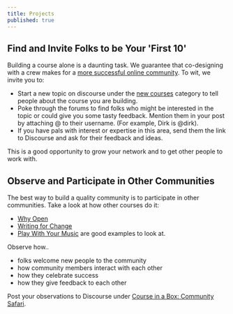 ```yaml
---
title: Projects
published: true
---
```


## Find and Invite Folks to be Your 'First 10'

Building a course alone is a daunting task. We guarantee that co-designing with a crew makes for a [more successful online community](http://jolt.merlot.org/vol9no2/ahn_0613.htm). To wit, we invite you to:

- Start a new topic on discourse under the [new courses](http://community.p2pu.org/c/new-courses) category to tell people about the course you are building.
- Poke through the forums to find folks who might be interested in the topic or could give you some tasty feedback. Mention them in your post by attaching @ to their username. (For example, Dirk is @dirk).
- If you have pals with interest or expertise in this area, send them the link to Discourse and ask for their feedback and ideas.

This is a good opportunity to grow your network and to get other people to work with.

## Observe and Participate in Other Communities

The best way to build a quality community is to participate in other communities. Take a look at how other courses do it: 

- [Why Open](https://p2pu.org/en/courses/2314/why-open/)
- [Writing for Change](http://writing4change.p2pu.org) 
- [Play With Your Music](http://playwithyourmusic.org) are good examples to look at.

Observe how..

- folks welcome new people to the community
- how community members interact with each other
- how they celebrate success
- how they give feedback to each other

Post your observations to Discourse under [Course in a Box: Community Safari](http://community.p2pu.org/t/course-in-a-box-community-safari/1153).


